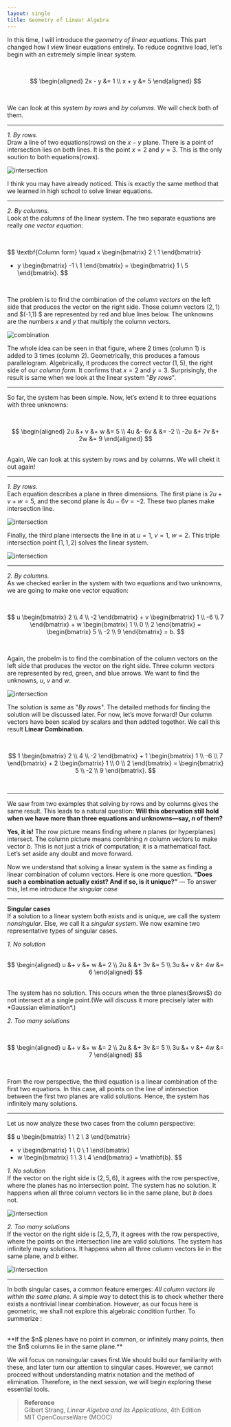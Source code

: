 ```yaml
---
layout: single
title: Geometry of Linear Algebra
---
```


In this time, I will introduce the *geometry of linear equations*. This part changed how I view linear euqations entirely. To reduce cognitive load, let's begin with an extremely simple linear system. 

<br>

$$
\begin{aligned}
2x - y &= 1 \\
x + y &= 5
\end{aligned}
$$

<br>

We can look at this system *by rows* and *by columns*. We will check both of them. 

---


*1. By rows.*  
Draw a line of two equations($rows$) on the $x-y$ plane. There is a point of intersection lies on both lines. It is the point $x=2$ and $y=3$. This is the only soution to both equations($rows$). 

![intersection](/assets/images/Figure_1.png)

I think you may have already noticed. This is exactly the same method that we learned in high school to solve linear equations.


---


*2. By columns.*   
Look at the *columns* of the linear system. The two separate equations are really *one vector equation*:


<br>

$$
\textbf{Column form} \quad
x \begin{bmatrix} 2 \\ 1 \end{bmatrix}
+ y \begin{bmatrix} -1 \\ 1 \end{bmatrix}
= \begin{bmatrix} 1 \\ 5 \end{bmatrix}.
$$

<br>

The problem is to find the combination of the *column vectors* on the left side that produces the vector on the right side. Those column vectors $(2,1)$ and $(-1,1) $ are represented by red and blue lines below. The unknowns are the numbers $x$ and $y$ that multiply the column vectors. 

![combination](/assets/images/Figure_2.png)

The whole idea can be seen in that figure, where $2$ times (column 1) is added to $3$ times (column 2). Geometrically, this produces a famous parallelogram. Algebrically, it produces the correct vector $(1,5)$, the right side of our *column form*. It confirms that $x=2$ and $y=3$. Surprisingly, the result is same when we look at the linear system "*By rows*". 

---
So far, the system has been simple. Now, let’s extend it to three equations with three unknowns: 

<br>

$$
\begin{aligned}
2u &+ v   &+ w   &= 5 \\
4u &- 6v &   &= -2 \\
-2u &+ 7v &+ 2w &= 9
\end{aligned}
$$

<br>
Again, We can look at this system by rows and by columns. We will chekt it out again! 

---

*1. By rows.*   
Each equation describes a plane in three dimensions. The first plane is $2u+v+w=5$, and the second plane is $4u-6v=-2$. These two planes make intersection line. 

![intersection](/assets/images/Figure_3.png)

Finally, the third plane intersects the line in at $u=1$, $v=1$, $w=2$. This triple intersection point $(1,1,2)$ solves the linear system. 

![intersection](/assets/images/Figure_4.png)

---

*2. By columns.*  
As we checked earlier in the system with two equations and two unknowns, we are going to make one vector equation: 


<br>

$$ u \begin{bmatrix} 2 \\ 4 \\ -2 \end{bmatrix} + v \begin{bmatrix} 1 \\ -6 \\ 7 \end{bmatrix} + w \begin{bmatrix} 1 \\ 0 \\ 2 \end{bmatrix} = \begin{bmatrix} 5 \\ -2 \\ 9 \end{bmatrix} = b. $$ 


<br>

Again, the probelm is to find the combination of the column vectors on the left side that produces the vector on the right side. 
Three column vectors are represented by red, green, and blue arrows. We want to find the unknowns, $u$, $v$ and $w$. 

![intersection](/assets/images/Figure_5.png)

The solution is same as "*By rows*". The detailed methods for finding the solution will be discussed later. For now, let’s move forward! 
Our column vectors have been scaled by scalars and then addted together. We call this result **Linear Combination**. 

<br>

$$ 1 \begin{bmatrix} 2 \\ 4 \\ -2 \end{bmatrix} + 1 \begin{bmatrix} 1 \\ -6 \\ 7 \end{bmatrix} + 2 \begin{bmatrix} 1 \\ 0 \\ 2 \end{bmatrix} = \begin{bmatrix} 5 \\ -2 \\ 9 \end{bmatrix}. $$ 

<br>

---

We saw from two examples that solving by rows and by columns gives the same result. This leads to a natural question: **Will this obervation still hold when we have more than three equations and unknowns—say, $n$ of them?** 


**Yes, it is!** The row picture means finding where $n$ planes (or hyperplanes) intersect. The column picture means combining $n$ column vectors to make vector $b$. This is not just a trick of computation; it is a mathematical fact. Let’s set aside any doubt and move forward. 


Now we understand that solving a linear system is the same as finding a linear combination of column vectors. Here is one more question. **“Does such a combination actually exist? And if so, is it unique?”** — To answer this, let me introduce *the singular case*

---
**Singular cases**   
If a solution to a linear system both exists and is unique, we call the system *nonsingular*. Else, we call it a *singular system*. We now examine two representative types of singular cases.

*1. No solution*   
<br>

$$
\begin{aligned}
u &+ v   &+ w   &= 2 \\
2u  &  &+ 3v  &= 5 \\
3u &+ v &+ 4w &= 6
\end{aligned}
$$


<br>
The system has no solution. This occurs when the three planes($rows$) do not intersect at a single point.(We will discuss it more precisely later with *Gaussian elimination*.)   

*2. Too many solutions* 

<br>

$$
\begin{aligned}
u &+ v   &+ w   &= 2 \\
2u  &  &+ 3v  &= 5 \\
3u &+ v &+ 4w &= 7
\end{aligned}
$$



<br>

From the row perspective, the third equation is a linear combination of the first two equations. In this case, all points on the line of intersection between the first two planes are valid solutions. Hence, the system has infinitely many solutions. 

---

Let us now analyze these two cases from the column perspective: 

$$
u \begin{bmatrix} 1 \\ 2 \\ 3 \end{bmatrix}
+ v \begin{bmatrix} 1 \\ 0 \\ 1 \end{bmatrix}
+ w \begin{bmatrix} 1 \\ 3 \\ 4 \end{bmatrix}
= \mathbf{b}.
$$

*1. No solution*   
If the vector on the right side is $(2,5,6)$, it agrees with the row perspective, where the planes has no intersection point. The system has no solution. It happens when all three column vectors lie in the same plane, but $b$ does not. 

![intersection](/assets/images/Figure_6.png)

*2. Too many solutions*   
If the vector on the right side is $(2,5,7)$, it agrees with the row perspective, where the points on the intersection line are valid solutions. The system has infinitely many solutions. It happens when all three column vectors lie in the same plane, and $b$ either. 

![intersection](/assets/images/Figure_7.png) 

---

In both singular cases, a common feature emerges: *All column vectors lie within the same plane.* A simple way to detect this is to check whether there exists a nontrivial linear combination. However, as our focus here is geometric, we shall not explore this algebraic condition further. To summerize :   

<br>
**If the $n$ planes have no point in common, or infinitely many points, then the $n$ columns lie in the same plane.**   
<br>

We will focus on nonsingular cases first.We should build our familiarity with these, and later turn our attention to singular cases. However, we cannot proceed without understanding matrix notation and the method of elimination. Therefore, in the next session, we will begin exploring these essential tools.



> **Reference**  
> Gilbert Strang, *Linear Algebra and Its Applications*, 4th Edition  
> MIT OpenCourseWare (MOOC)
